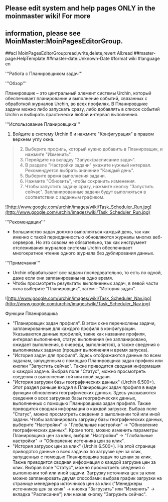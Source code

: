 ## Please edit system and help pages ONLY in the moinmaster wiki! For more
## information, please see MoinMaster:MoinPagesEditorGroup.
##acl MoinPagesEditorGroup:read,write,delete,revert All:read
##master-page:HelpTemplate
##master-date:Unknown-Date
#format wiki
#language en

'''Работа с Планировщиком задач'''

'''Обзор'''

Планировщик – это центральный элемент системы Urchin, который обеспечивает планирование и выполнение событий, связанных с обработкой журналов Urchin, во всех профилях. В Планировщике задачи можно либо запускать сразу, либо добавлять в список событий Urchin и выбирать практически любой интервал выполнения.

'''Использование Планировщика'''

  1. Войдите в систему Urchin 6 и нажмите "Конфигурация" в правом верхнем углу окна.
> 2. Выберите профиль, который нужно добавить в Планировщик, и нажмите "Изменить".
> 3. Перейдите на вкладку "Запуск/расписание задач".
> 4. В разделе "Настройки задачи" укажите нужный интервал. Рекомендуется выбрать значение "Каждый день".
> 5. Выберите время выполнения задачи.
> 6. Нажмите "Обновить", чтобы сохранить изменения.
> 7. Чтобы запустить задачу сразу, нажмите кнопку "Запустить сейчас". Запланированные задачи будут выполняться в соответствии с заданным графиком.

![http://www.google.com/urchin/images/wiki/Task_Scheduler_Run.jpg](http://www.google.com/urchin/images/wiki/Task_Scheduler_Run.jpg)

'''Рекомендации'''

  * Большинство задач должно выполняться каждый день, так как именно с такой периодичностью обновляются журналы многих веб-серверов. Но это совсем не обязательно, так как инструмент отслеживания журналов системы Urchin обеспечивает многократное чтение одного журнала без дублирования данных.

'''Примечания'''

  * Urchin обрабатывает все задачи последовательно, то есть по одной, даже если они запланированы на одно время.
  * Чтобы просмотреть результаты выполненных задач, в левой части окна выберите "Планировщик", затем – "История задач".

![http://www.google.com/urchin/images/wiki/Task_Scheduler_Nav.jpg](http://www.google.com/urchin/images/wiki/Task_Scheduler_Nav.jpg)

Функции Планировщика

  * "Планировщик задач профиля". В этом окне перечислены задачи, запланированные для каждого профиля в конфигурации. Указываются данные профилей, такие как название профиля, интервал выполнения, статус выполнения (не запланировано, ожидает выполнения, в очереди, выполняется), а также сведения о выполняемых задачах (процент выполнения и время запуска).
  * "История задач для профиля". Здесь отображаются данные по всем задачам, запущенным с помощью Планировщика задач профиля или кнопки "Запустить сейчас". Также приводится сводная информация о каждой задаче. Выбрав поле "Статус", можно просмотреть сведения о выполнении той или иной задачи.
  * "История загрузки базы географических данных" (Urchin 6.500+). Этот раздел раньше входил в Планировщик задач профиля в виде функции обновления географических данных. Здесь указываются сведения о всех загрузках базы географических данных, выполненных с помощью Планировщика задач профиля. Также приводится сводная информация о каждой загрузке. Выбрав поле "Статус", можно просмотреть сведения о выполнении той или иной задачи. Чтобы запланировать загрузку базы географических данных, выберите "Настройки" -> "Глобальные настройки" -> "Обновление географических данных". Кроме того, можно изменить параметры Планировщика цен за клик, выбрав "Настройки" -> "Глобальные настройки" -> "Обновление источника цен за клик".
  * "История загрузок цен за клик" (Urchin 6.500+). На этой странице приводятся данные о всех задачах по загрузке цен за клик, запущенных с помощью Планировщика задач по ценам за клик. Также приводится сводная информация о каждой загрузке цен за клик. Выбрав поле "Статус", можно просмотреть сведения о выполнении той или иной задачи. Загрузку источника цен за клик можно запланировать двумя способами: выбрав график загрузки на странице менеджера источников цен за клик ("Менеджеры источников цен за клик" -> кнопка "Загрузить" или "Изменить" -> вкладка "Расписание") или нажав кнопку "Загрузить сейчас".